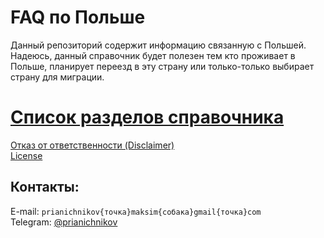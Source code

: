 # FAQ по Польше

Данный репозиторий содержит информацию связанную с Польшей.
Надеюсь, данный справочник будет полезен тем кто проживает в Польше, планирует переезд в эту страну или только-только выбирает страну для миграции. 

# [Список разделов справочника](toc.md)

[Отказ от ответственности (Disclaimer)](disclaimer.md)  
[License](LICENSE.md)  

## Контакты:
E-mail: `prianichnikov{точка}maksim{собака}gmail{точка}com`  
Telegram: [@prianichnikov](https://t.me/prianichnikov)  